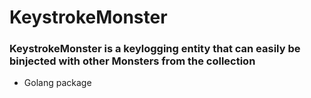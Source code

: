 # KeystrokeMonster
### KeystrokeMonster is a keylogging entity that can easily be binjected with other Monsters from the collection
* Golang package
